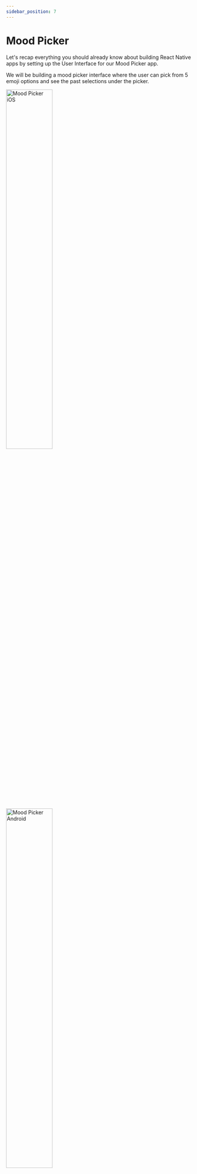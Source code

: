 ```yaml
---
sidebar_position: 7
---
```


# Mood Picker

Let's recap everything you should already know about building React Native apps by setting up the User Interface for our Mood Picker app.

We will be building a mood picker interface where the user can pick from 5 emoji options and see the past selections under the picker.

<img src="/img/mood-picker/exercise-5.png" alt="Mood Picker iOS" width="50%"/>
<img src="/img/mood-picker/exercise-5-android.png" alt="Mood Picker Android" width="50%"/>

## Exercise 1 - View and Text

Use the `View` and `Text` components to display the mood options in a horizontal list

```js
const moodOptions = [
  { emoji: "😄", description: "amazing" },
  { emoji: "😊", description: "great" },
  { emoji: "🙂", description: "alright" },
  { emoji: "🙁", description: "sad" },
  { emoji: "😔", description: "miserable" },
];
```

<img src="/img/mood-picker/exercise-1.png" alt="Mood Picker" width="500px"/>

## Checkpoint 🔗

[**Display MoodPicker emoji options** 4c05e7aafeaf82621ffd57e8c463d2c898df83fb](https://github.com/kadikraman/mood-tracker/commit/4c05e7aafeaf82621ffd57e8c463d2c898df83fb)

## Exercise 2 - useState and TouchableOpacity

Allow the user to select an emoji and store the currently selected option in a `useState` variable.

The colors used in the example are `#A0CFD3`, `#454C73` and `#8D94BA`.

<img src="/img/mood-picker/exercise-2.png" alt="Mood Picker" width="500px"/>

## Checkpoint 🔗

[**Enable selecting emoji** c6a8bf11b647b02487d89e544e2a9185663d4e05](https://github.com/kadikraman/mood-tracker/commit/c6a8bf11b647b02487d89e544e2a9185663d4e05)

## Exercise 3 - more styling

Wrap the emoji list in a container with a title saying "How are you right now?" and a call to action to "Choose" and emoji.

<img src="/img/mood-picker/exercise-3.png" alt="Mood Picker" width="500px"/>

## Checkpoint 🔗

[**Add emoji list container** 383ada7c1511b557b108242ab9371139bd381af6](https://github.com/kadikraman/mood-tracker/commit/383ada7c1511b557b108242ab9371139bd381af6)

## Exercise 4 - submit mood, and display thank you message

Store the list of selected emoji in the `HomeTab.screen.tsx` component including the current timestamp.

Display a "Thank You" page when the user has selected an option. The "Add Another" button should let the use choose again.

<img src="/img/mood-picker/exercise-4.png" alt="Mood Picker" width="500px"/>

## Checkpoint 🔗

[**Display previously selected moods** 383ada7c1511b557b108242ab9371139bd381af6](https://github.com/kadikraman/mood-tracker/commit/9fdfc26494b436b248b5369f9bc4bfa77942ffcc)

## Exercise 5 - use date-fns to format the timestamp

The [date-fns](https://date-fns.org/) library is incredibly handy when working with dates and times in JavaScript.

Install the library with:

```sh
yarn add date-fns
```

And use the [format](https://date-fns.org/v2.21.3/docs/format) method format the timestamp on the emoji list.

<img src="/img/mood-picker/exercise-5.png" alt="Mood Picker" width="500px"/>

## Checkpoint 🔗

[**Display previously selected moods** dae7d8143f79692bb36a08dd00e978398c8b2de4](https://github.com/kadikraman/mood-tracker/commit/dae7d8143f79692bb36a08dd00e978398c8b2de4)
